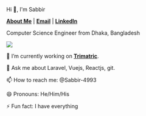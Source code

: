 Hi 👋, I'm Sabbir

[**About Me**](https://www.mrsabbirahmed.com) | [**Email**](mailto:sabbir5795@gmail.com) | [**LinkedIn**](https://www.linkedin.com/in/sabbir-ahmed-968984126)

Computer Science Engineer from Dhaka, Bangladesh

![](https://komarev.com/ghpvc/?username=Sabbir-4993&label=PROFILE+VIEWS)


🔭 I’m currently working on [**Trimatric**](https://trimatric.com).

💬 Ask me about Laravel, Vuejs, Reactjs, git.

📫 How to reach me: @Sabbir-4993

😄 Pronouns: He/Him/His

⚡ Fun fact: I have everything 
